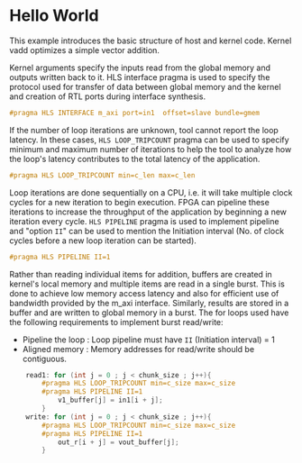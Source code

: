 Hello World
=============
This example introduces the basic structure of host and kernel code. Kernel vadd optimizes a simple vector addition.


Kernel arguments specify the inputs read from the global memory and outputs written back to it.
HLS interface pragma is used to specify the protocol used for transfer of data between global memory and the kernel and creation of
RTL ports during interface synthesis.

```c++
#pragma HLS INTERFACE m_axi port=in1  offset=slave bundle=gmem
```

If the number of loop iterations are unknown, tool cannot report the loop latency. In these cases, `HLS LOOP_TRIPCOUNT` pragma can be used to specify minimum and
maximum number of iterations to help the tool to analyze how the loop's latency contributes to the total latency of the application.

```c++
#pragma HLS LOOP_TRIPCOUNT min=c_len max=c_len
```

Loop iterations are done sequentially on a CPU, i.e. it will take multiple clock cycles for a new iteration to begin execution. FPGA can pipeline these iterations
to increase the throughput of the application by beginning a new iteration every cycle. `HLS PIPELINE` pragma is used to implement pipeline and "option `II`" can be
used to mention the Initiation interval (No. of clock cycles before a new loop iteration can be started).


```c++
#pragma HLS PIPELINE II=1
```

Rather than reading individual items for addition, buffers are created in kernel's local memory and multiple items are read in a single burst.
This is done to achieve low memory access latency and also for efficient use of bandwidth provided by the m_axi interface.
Similarly, results are stored in a buffer and are written to global memory in a burst.
The for loops used have the following requirements to implement burst read/write:
- Pipeline the loop : Loop pipeline must have `II` (Initiation interval) = 1
- Aligned memory : Memory addresses for read/write should be contiguous.

```c++
    read1: for (int j = 0 ; j < chunk_size ; j++){
        #pragma HLS LOOP_TRIPCOUNT min=c_size max=c_size
        #pragma HLS PIPELINE II=1
            v1_buffer[j] = in1[i + j];
        }
    write: for (int j = 0 ; j < chunk_size ; j++){
        #pragma HLS LOOP_TRIPCOUNT min=c_size max=c_size
        #pragma HLS PIPELINE II=1
            out_r[i + j] = vout_buffer[j];
        }    
```
